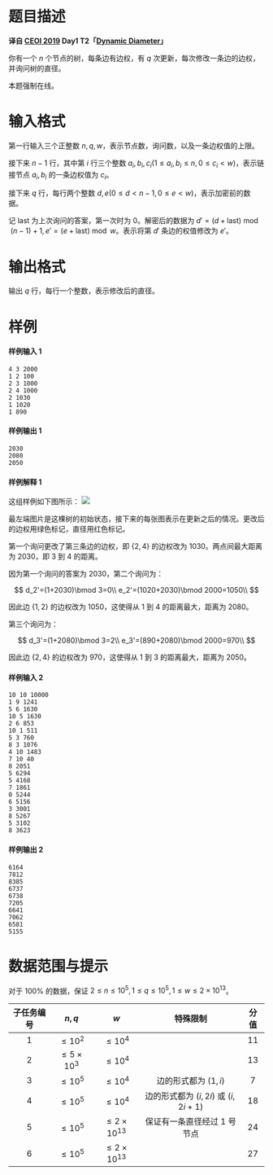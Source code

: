 
# 题目描述

**译自 [CEOI 2019](https://ceoi.sk/tasks/) Day1 T2「[Dynamic Diameter](https://ceoi.sk/static/statements/diameter-ENG.pdf)」**

你有一个 $n$ 个节点的树，每条边有边权，有 $q$ 次更新，每次修改一条边的边权，并询问树的直径。

本题强制在线。


# 输入格式

第一行输入三个正整数 $n, q, w$，表示节点数，询问数，以及一条边权值的上限。

接下来 $n - 1$ 行，其中第 $i$ 行三个整数 $a_i, b_i, c_i (1\le a_i, b_i \le n, 0\le c_i < w)$，表示链接节点 $a_i, b_i$ 的一条边权值为 $c_i$。

接下来 $q$ 行，每行两个整数 $d, e (0\le d < n - 1, 0 \le e < w)$，表示加密前的数据。

记 $\mathrm{last}$ 为上次询问的答案，第一次时为 $0$。解密后的数据为 $d' = (d + \mathrm{last}) \bmod (n - 1) + 1, e' = (e + \mathrm{last}) \bmod w$。表示将第 $d'$ 条边的权值修改为 $e'$。


# 输出格式

输出 $q$ 行，每行一个整数，表示修改后的直径。

# 样例

#### 样例输入 1

```plain
4 3 2000
1 2 100
2 3 1000
2 4 1000
2 1030
1 1020
1 890
```

#### 样例输出 1

```plain
2030
2080
2050
```

#### 样例解释 1
这组样例如下图所示：
![](/source/loj/3163/img/aHR0cHM6Ly9jb2RlZm9yY2VzLmNvbS9wcmVkb3dubG9hZGVkL2ZjL2MwL2ZjYzA2MTlkOTAzN2ZiOGFkYmQ5NzliMTE3MDhmZjg4ZmQ0YzMyNTcucG5n.png)

最左端图片是这棵树的初始状态，接下来的每张图表示在更新之后的情况。更改后的边权用绿色标记，直径用红色标记。

第一个询问更改了第三条边的边权，即 $\{2,4\}$ 的边权改为 $1030$。两点间最大距离为 $2030$，即 $3$ 到 $4$ 的距离。

因为第一个询问的答案为 $2030$，第二个询问为：

$$
d_2'=(1+2030)\bmod 3=0\\
e_2'=(1020+2030)\bmod 2000=1050\\
$$

因此边 $\{1,2\}$ 的边权改为 $1050$，这使得从 $1$ 到 $4$ 的距离最大，距离为 $2080$。

第三个询问为：

$$
d_3'=(1+2080)\bmod 3=2\\
e_3'=(890+2080)\bmod 2000=970\\
$$

因此边 $\{2,4\}$ 的边权改为 $970$，这使得从 $1$ 到 $3$ 的距离最大，距离为 $2050$。

#### 样例输入 2

```plain
10 10 10000
1 9 1241
5 6 1630
10 5 1630
2 6 853
10 1 511
5 3 760
8 3 1076
4 10 1483
7 10 40
8 2051
5 6294
5 4168
7 1861
0 5244
6 5156
3 3001
8 5267
5 3102
8 3623
```

#### 样例输出 2

```plain
6164
7812
8385
6737
6738
7205
6641
7062
6581
5155
```


# 数据范围与提示

对于 $100\%$ 的数据，保证 $2\le n \le 10^5, 1\le q\le 10^5, 1\le w \le 2\times 10^{13}$。

| 子任务编号 |          $n, q$   | $w$ | 特殊限制 | 分值 |
| :--------: | :-----------------: | :---: | :---: | :--: |
|    $1$     |     $\le 10^2$       | $\le 10^4$ | | $11$  |
|    $2$     |     $\le 5\times 10^3$       | $\le 10^4$ | | $13$  |
|    $3$     |    $\le 10^5$    | $\le 10^4$ | 边的形式都为 $(1, i)$ | $7$  |
|    $4$     |   $\le 10^5$   | $\le 10^4$ | 边的形式都为 $(i, 2i)$ 或 $(i, 2i + 1)$ | $18$  |
|    $5$     |   $\le 10^5$    | $\le 2\times 10^{13}$ | 保证有一条直径经过 $1$ 号节点 | $24$  |
|    $6$     |   $\le 10^5$    | $\le 2\times 10^{13}$ | | $27$  |


